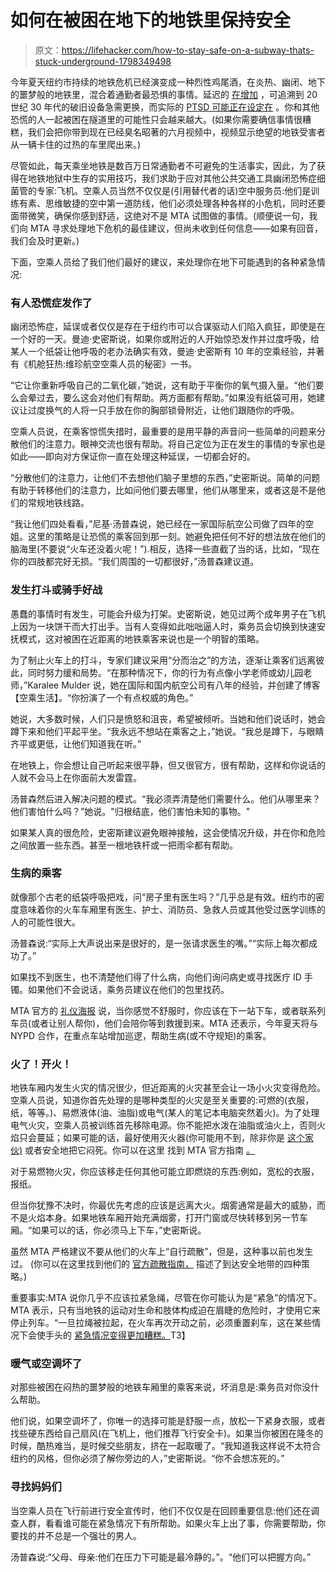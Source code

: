 # 如何在被困在地下的地铁里保持安全

> 原文：<https://lifehacker.com/how-to-stay-safe-on-a-subway-thats-stuck-underground-1798349498>

今年夏天纽约市持续的地铁危机已经演变成一种烈性鸡尾酒，在炎热、幽闭、地下的噩梦般的地铁里，混合着通勤者最恐惧的事情。延迟的 [在增加](http://gothamist.com/2017/07/09/report_majority_of_nyers_have_been.php) ，可追溯到 20 世纪 30 年代的破旧设备急需更换，而实际的 [PTSD 可能正在设定在](http://nypost.com/2017/06/11/your-awful-morning-commute-could-be-giving-you-ptsd/) 。你和其他恐慌的人一起被困在隧道里的可能性只会越来越大。(如果你需要确信事情很糟糕，我们会把你带到现在已经臭名昭著的六月视频中，视频显示绝望的地铁受害者从一辆卡住的过热的车里爬出来。)



尽管如此，每天乘坐地铁是数百万日常通勤者不可避免的生活事实，因此，为了获得在地铁地狱中生存的实用技巧，我们求助于应对其他公共交通工具幽闭恐怖症细菌管的专家:飞机。空乘人员当然不仅仅是(引用替代者的话)空中服务员:他们是训练有素、思维敏捷的空中第一道防线，他们必须处理各种各样的小危机，同时还要面带微笑，确保你感到舒适，这绝对不是 MTA 试图做的事情。(顺便说一句，我们向 MTA 寻求处理地下危机的最佳建议，但尚未收到任何信息——如果有回音，我们会及时更新。)

下面，空乘人员给了我们他们最好的建议，来处理你在地下可能遇到的各种紧急情况:

### 有人恐慌症发作了

幽闭恐怖症，延误或者仅仅是存在于纽约市可以合谋驱动人们陷入疯狂，即使是在一个好的一天。曼迪·史密斯说，如果你或附近的人开始惊恐发作并过度呼吸，给某人一个纸袋让他呼吸的老办法确实有效，曼迪·史密斯有 10 年的空乘经验，并著有《机舱狂热:维珍航空空乘人员的秘密》一书。

“它让你重新呼吸自己的二氧化碳，”她说，这有助于平衡你的氧气摄入量。“他们要么会晕过去，要么这会对他们有帮助。两方面都有帮助。”如果没有纸袋可用，她建议让过度换气的人将一只手放在你的胸部锁骨附近，让他们跟随你的呼吸。

空乘人员说，在乘客惊慌失措时，最重要的是用平静的声音问一些简单的问题来分散他们的注意力。眼神交流也很有帮助。将自己定位为正在发生的事情的专家也是如此——即向对方保证你一直在处理这种延误，一切都会好的。

“分散他们的注意力，让他们不去想他们脑子里想的东西，”史密斯说。简单的问题有助于转移他们的注意力，比如问他们要去哪里，他们从哪里来，或者这是不是他们的常规地铁线路。



“我让他们四处看看，”尼基·汤普森说，她已经在一家国际航空公司做了四年的空姐。这里的策略是让恐慌的乘客回到那一刻。她避免把任何不好的想法放在他们的脑海里(不要说“火车还没着火呢！”).相反，选择一些直截了当的话，比如，“现在你的四肢都完好无损。“我们周围的一切都很好，”汤普森建议道。

### **发生打斗或骑手好战**

愚蠢的事情时有发生，可能会升级为打架。史密斯说，她见过两个成年男子在飞机上因为一块饼干而大打出手。当有人变得如此咄咄逼人时，乘务员会切换到快速安抚模式，这对被困在近距离的地铁乘客来说也是一个明智的策略。

为了制止火车上的打斗，专家们建议采用“分而治之”的方法，逐渐让乘客们远离彼此，同时努力缓和局势。“在那种情况下，你的行为有点像小学老师或幼儿园老师，”Karalee Mulder 说，她在国际和国内航空公司有八年的经验，并创建了博客【空乘生活】。“你扮演了一个有点权威的角色。”

她说，大多数时候，人们只是愤怒和沮丧，希望被倾听。当她和他们说话时，她会蹲下来和他们平起平坐。“我永远不想站在乘客之上，”她说。“我总是蹲下，与眼睛齐平或更低，让他们知道我在听。”

在地铁上，你会想让自己听起来很平静，但又很官方，很有帮助，这样和你说话的人就不会马上在你面前大发雷霆。

汤普森然后进入解决问题的模式。“我必须弄清楚他们需要什么。他们从哪里来？他们害怕什么吗？”她说。"归根结底，他们害怕未知的事物。"

如果某人真的很危险，史密斯建议避免眼神接触，这会使情况升级，并在你和危险之间放置一些东西。甚至一根地铁杆或一把雨伞都有帮助。

### **生病的乘客**

就像那个古老的纸袋呼吸把戏，问“房子里有医生吗？”几乎总是有效。纽约市的密度意味着你的火车车厢里有医生、护士、消防员、急救人员或其他受过医学训练的人的可能性很大。

汤普森说:“实际上大声说出来是很好的，是一张请求医生的嘴。”“实际上每次都成功了。”

如果找不到医生，也不清楚他们得了什么病，向他们询问病史或寻找医疗 ID 手镯。如果他们不会说话，乘务员建议在他们的包里找药。

MTA 官方的 [礼仪海报](https://www.flickr.com/photos/mtaphotos/13999268017/) 说，当你感觉不舒服时，你应该在下一站下车，或者联系列车员(或者让别人帮你)，他们会陪你等到救援到来。MTA 还表示，今年夏天将与 NYPD 合作，在重点车站增加巡逻，帮助生病(或不守规矩)的乘客。

### **火了！开火！**

地铁车厢内发生火灾的情况很少，但近距离的火灾甚至会让一场小火灾变得危险。空乘人员说，知道你首先处理的是哪种类型的火灾是至关重要的:可燃的(衣服，纸，等等。)、易燃液体(油、油脂)或电气(某人的笔记本电脑突然着火)。为了处理电气火灾，空乘人员被训练首先移除电源。你不能把水泼在油脂或油火上，否则火焰只会蔓延；如果可能的话，最好使用灭火器(你可能用不到，除非你是 [这个家伙)](https://www.youtube.com/watch?v=yT7GF8Tz6vI) 或者安全地把它闷死。你可以在这里 找到 MTA 官方指南 [。](http://web.mta.info/nyct/safety/evacuation/home2.htm)

对于易燃物火灾，你应该移走任何其他可能立即燃烧的东西:例如，宽松的衣服，报纸。

但当你犹豫不决时，你最优先考虑的应该是远离大火。烟雾通常是最大的威胁，而不是火焰本身。如果地铁车厢开始充满烟雾，打开门窗或尽快转移到另一节车厢。“如果可以的话，你必须马上下车，”史密斯说。

虽然 MTA 严格建议不要从他们的火车上“自行疏散”，但是，这种事以前也发生过。 (你可以在这里找到他们的 [官方疏散指南，](http://web.mta.info/nyct/safety/evacuation/home2.htm) 描述了到达安全地带的四种策略。)

重要事实:MTA 说你几乎不应该拉紧急绳，尽管在你可能认为是“紧急”的情况下。MTA 表示，只有当地铁的运动对生命和肢体构成迫在眉睫的危险时，才使用它来停止列车。“一旦拉绳被拉起，在火车再次开动之前，必须重置刹车，这在某些情况下会使手头的 [紧急情况变得更加糟糕。](http://secondavenuesagas.com/2016/08/26/crickets-on-a-mfer-train/)T3】

### **暖气或空调坏了**

对那些被困在闷热的噩梦般的地铁车厢里的乘客来说，坏消息是:乘务员对你没什么帮助。

他们说，如果空调坏了，你唯一的选择可能是舒服一点，放松一下紧身衣服，或者找些硬东西给自己扇风(在飞机上，他们推荐飞行安全卡)。如果当你被困在隆冬的时候，酷热难当，是时候交些朋友，挤在一起取暖了。“我知道我这样说不太符合纽约的风格，但你必须了解你旁边的人，”史密斯说。“你不会想冻死的。”

### **寻找妈妈们**

当空乘人员在飞行前进行安全宣传时，他们不仅仅是在回顾重要信息:他们还在调查人群，看看谁可能在紧急情况下有所帮助。如果火车上出了事，你需要帮助，你要找的并不总是一个强壮的男人。

汤普森说:“父母、母亲:他们在压力下可能是最冷静的。”。“他们可以把握方向。”